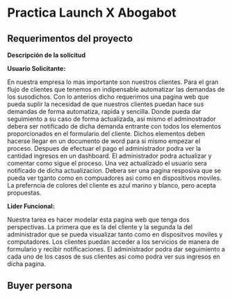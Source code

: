 # Practica Launch X Abogabot
## Requerimentos del proyecto

**Descripción de la solicitud**

**Usuario Solicitante:**

En nuestra empresa lo mas importante son nuestros clientes. Para el gran flujo de clientes que tenemos en indipensable automatizar las demandas de los susodichos.
Con lo anterios dicho requerimos una pagina web que pueda suplir la necesidad de que nuestros clientes puedan hace sus demandas de forma automatiza, rapida y sencilla. Donde pueda dar seguimiento a su caso de forma actualizada, asi mismo el adminostrador debera ser notificado de dicha demanda entrante con todos los elementos proporcionados en el formulario del cliente. Dichos elementos deben hacerse llegar en un documento de word para si mismo empezar el proceso. Despues de efectuar el pago el administrador podra ver la cantidad ingresos en un dashboard. El administrador podra actualizar y comentar como sigue el proceso. Una vez actualizado el usuario sera notificado de dicha actualizacion. Debera ser una pagina resposiva que se pueda ver tganto como en compuadores asi como en dispositivos moviles. La preferncia de colores del cliente es azul marino y blanco, pero acepta propuestas. 

**Lider Funcional:**

Nuestra tarea es hacer modelar esta pagina web que tenga dos perspectivas. La primera que es la del cliente y la segunda la del administrador que se pueda visualizar tanto como en dispositvos moviles y computadores. Los clientes puedan acceder a los servicios de manera de formulario y recibir notificaciones. El administrador podra dar seguimiento a cada uno de los casos de sus clientes asi como podra ver sus ingresos en dicha pagina.

## Buyer persona
